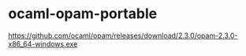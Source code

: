# ocaml-opam-portable
https://github.com/ocaml/opam/releases/download/2.3.0/opam-2.3.0-x86_64-windows.exe
